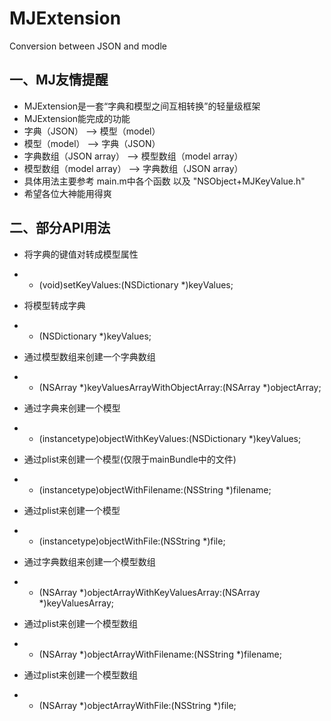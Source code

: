 MJExtension
===========
Conversion between JSON and modle

一、MJ友情提醒
-----------
 * MJExtension是一套“字典和模型之间互相转换”的轻量级框架
 * MJExtension能完成的功能
  * 字典（JSON） --> 模型（model）
  * 模型（model） --> 字典（JSON）
  * 字典数组（JSON array） --> 模型数组（model array）
  * 模型数组（model array） --> 字典数组（JSON array）
 * 具体用法主要参考 main.m中各个函数 以及 "NSObject+MJKeyValue.h"
 * 希望各位大神能用得爽

二、部分API用法
-----------
 * 将字典的键值对转成模型属性
  * - (void)setKeyValues:(NSDictionary *)keyValues;

 * 将模型转成字典
  * - (NSDictionary *)keyValues;

 * 通过模型数组来创建一个字典数组
  * + (NSArray *)keyValuesArrayWithObjectArray:(NSArray *)objectArray;

 * 通过字典来创建一个模型
  * + (instancetype)objectWithKeyValues:(NSDictionary *)keyValues;

 * 通过plist来创建一个模型(仅限于mainBundle中的文件)
  * + (instancetype)objectWithFilename:(NSString *)filename;

 * 通过plist来创建一个模型
  * + (instancetype)objectWithFile:(NSString *)file;

 * 通过字典数组来创建一个模型数组
  * + (NSArray *)objectArrayWithKeyValuesArray:(NSArray *)keyValuesArray;

 * 通过plist来创建一个模型数组
  * + (NSArray *)objectArrayWithFilename:(NSString *)filename;

 * 通过plist来创建一个模型数组
  * + (NSArray *)objectArrayWithFile:(NSString *)file;

